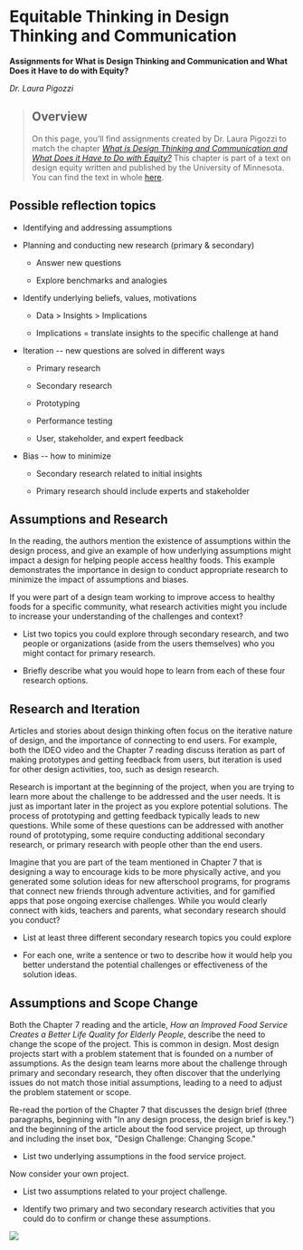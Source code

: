 # Equitable Thinking in Design Thinking and Communication

**Assignments for What is Design Thinking and Communication and What Does it Have to do with Equity?**

_Dr. Laura Pigozzi_

> ## Overview
>
> On this page, you’ll find assignments created by Dr. Laura Pigozzi to match the chapter [_What is Design Thinking and Communication and What Does it Have to Do with Equity?_](https://open.lib.umn.edu/designequity/chapter/chapter-7-what-is-design-thinking-and-what-does-it-have-to-do-with-equity/) This chapter is part of a text on design equity written and published by the University of Minnesota. You can find the text in whole [here](https://open.lib.umn.edu/designequity/).

## Possible reflection topics

- Identifying and addressing assumptions

- Planning and conducting new research (primary & secondary)

  - Answer new questions

  - Explore benchmarks and analogies

- Identify underlying beliefs, values, motivations

  - Data \> Insights \> Implications

  - Implications = translate insights to the specific challenge at hand

- Iteration -- new questions are solved in different ways

  - Primary research

  - Secondary research

  - Prototyping

  - Performance testing

  - User, stakeholder, and expert feedback

- Bias -- how to minimize

  - Secondary research related to initial insights

  - Primary research should include experts and stakeholder

## Assumptions and Research

In the reading, the authors mention the existence of assumptions within the design process, and give an example of how underlying assumptions might impact a design for helping people access healthy foods. This example demonstrates the importance in design to conduct appropriate research to minimize the impact of assumptions and biases.

If you were part of a design team working to improve access to healthy foods for a specific community, what research activities might you include to increase your understanding of the challenges and context?

- List two topics you could explore through secondary research, and two people or organizations (aside from the users themselves) who you might contact for primary research.

- Briefly describe what you would hope to learn from each of these four research options.

## Research and Iteration

Articles and stories about design thinking often focus on the iterative nature of design, and the importance of connecting to end users. For example, both the IDEO video and the Chapter 7 reading discuss iteration as part of making prototypes and getting feedback from users, but iteration is used for other design activities, too, such as design research.

Research is important at the beginning of the project, when you are trying to learn more about the challenge to be addressed and the user needs. It is just as important later in the project as you explore potential solutions. The process of prototyping and getting feedback typically leads to new questions. While some of these questions can be addressed with another round of prototyping, some require conducting additional secondary research, or primary research with people other than the end users.

Imagine that you are part of the team mentioned in Chapter 7 that is designing a way to encourage kids to be more physically active, and you generated some solution ideas for new afterschool programs, for programs that connect new friends through adventure activities, and for gamified apps that pose ongoing exercise challenges. While you would clearly connect with kids, teachers and parents, what secondary research should you conduct?

- List at least three different secondary research topics you could explore

- For each one, write a sentence or two to describe how it would help you better understand the potential challenges or effectiveness of the solution ideas.

## Assumptions and Scope Change

Both the Chapter 7 reading and the article, _How an Improved Food Service Creates a Better Life Quality for Elderly People_, describe the need to change the scope of the project. This is common in design. Most design projects start with a problem statement that is founded on a number of assumptions. As the design team learns more about the challenge through primary and secondary research, they often discover that the underlying issues do not match those initial assumptions, leading to a need to adjust the problem statement or scope.

Re-read the portion of the Chapter 7 that discusses the design brief (three paragraphs, beginning with "In any design process, the design brief is key.") and the beginning of the article about the food service project, up through and including the inset box, "Design Challenge: Changing Scope."

- List two underlying assumptions in the food service project.

Now consider your own project.

- List two assumptions related to your project challenge.

- Identify two primary and two secondary research activities that you could do to confirm or change these assumptions.

![](_static/chapter1/1.png)
